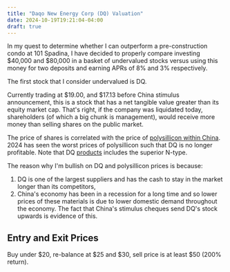 ```yaml
---
title: "Daqo New Energy Corp (DQ) Valuation"
date: 2024-10-19T19:21:04-04:00
draft: true
---
```


In my quest to determine whether I can outperform a pre-construction condo at 101 Spadina, I have decided to properly compare investing $40,000 and $80,000 in a basket of undervalued stocks versus using this money for two deposits and earning APRs of 8% and 3% respectively.

The first stock that I consider undervalued is DQ.

Currently trading at $19.00, and $17.13 before China stimulus announcement, this is a stock that has a net tangible value greater than its equity market cap. That's right, if the company was liquidated today, shareholders (of which a big chunk is management), would receive more money than selling shares on the public market.

The price of shares is correlated with the price of [polysillicon within China](https://www.bernreuter.com/polysilicon/price-trend/). 2024 has seen the worst prices of polysillicon such that DQ is no longer profitable. Note that DQ [products](https://www.dqsolar.com/Products) includes the superior N-type.

The reason why I'm bullish on DQ and polysillicon prices is because:

1. DQ is one of the largest suppliers and has the cash to stay in the market longer than its competitors,
2. China's economy has been in a recession for a long time and so lower prices of these materials is due to lower domestic demand throughout the economy. The fact that China's stimulus cheques send DQ's stock upwards is evidence of this.

## Entry and Exit Prices

Buy under $20, re-balance at $25 and $30, sell price is at least $50 (200% return).